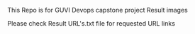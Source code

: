 This Repo is for GUVI Devops capstone project Result images 

Please check Result URL's.txt file for requested URL links
